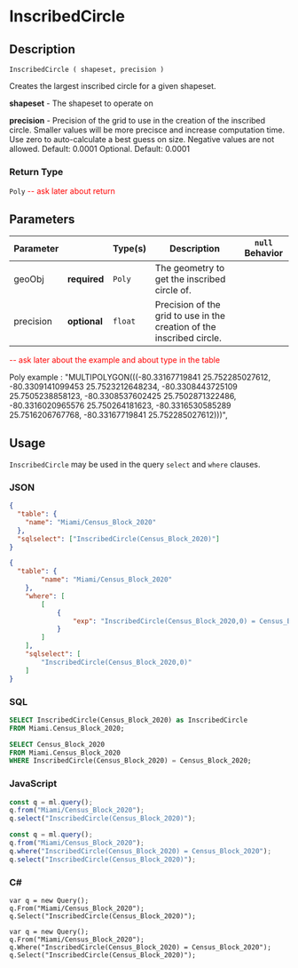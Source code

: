 <!-- ![Tag](https://img.shields.io/badge/-GEO-brightgreen) -->

# InscribedCircle

## Description

`InscribedCircle ( shapeset, precision )`

Creates the largest inscribed circle for a given shapeset.

**shapeset** - The shapeset to operate on

**precision** - Precision of the grid to use in the creation of the inscribed circle. Smaller values will be more precisce and increase computation time. Use zero to auto-calculate a best guess on size. Negative values are not allowed. Default: 0.0001
Optional. Default: 0.0001

### Return Type

`Poly`
<span style='color:red'> -- ask later about return </span>


## Parameters

| Parameter |              | Type(s)           | Description                                  | `null` Behavior |
| --------- | ------------ | ----------------- | -------------------------------------------- | --------------- |
| geoObj    | **required** | <code>Poly</code> | The geometry to get the inscribed circle of. |
| precision | **optional** | <code>float</code> | Precision of the grid to use in the creation of the inscribed circle.

<span style='color:red'> -- ask later about the example and about type in the table </span>

Poly example
: "MULTIPOLYGON(((-80.33167719841 25.752285027612, -80.3309141099453 25.7523212648234, -80.3308443725109 25.7505238858123, -80.3308537602425 25.7502871322486, -80.3316020965576 25.750264181623, -80.3316530585289 25.7516206767768, -80.33167719841 25.752285027612)))",

## Usage

`InscribedCircle` may be used in the query `select` and `where` clauses.

### JSON

```json
{
  "table": {
    "name": "Miami/Census_Block_2020"
  },
  "sqlselect": ["InscribedCircle(Census_Block_2020)"]
}
```

```json
{
  "table": {
        "name": "Miami/Census_Block_2020"
    },
    "where": [
        [
            {
                "exp": "InscribedCircle(Census_Block_2020,0) = Census_Block_2020"
            }
        ]
    ],
    "sqlselect": [
        "InscribedCircle(Census_Block_2020,0)"
    ]
}
```

### SQL

```sql
SELECT InscribedCircle(Census_Block_2020) as InscribedCircle
FROM Miami.Census_Block_2020;
```

```sql
SELECT Census_Block_2020
FROM Miami.Census_Block_2020
WHERE InscribedCircle(Census_Block_2020) = Census_Block_2020;
```

### JavaScript

```javascript
const q = ml.query();
q.from("Miami/Census_Block_2020");
q.select("InscribedCircle(Census_Block_2020)");
```

```javascript
const q = ml.query();
q.from("Miami/Census_Block_2020");
q.where("InscribedCircle(Census_Block_2020) = Census_Block_2020");
q.select("InscribedCircle(Census_Block_2020)");
```

### C#

```
var q = new Query();
q.From("Miami/Census_Block_2020");
q.Select("InscribedCircle(Census_Block_2020)");
```

```
var q = new Query();
q.From("Miami/Census_Block_2020");
q.Where("InscribedCircle(Census_Block_2020) = Census_Block_2020");
q.Select("InscribedCircle(Census_Block_2020)");
```
